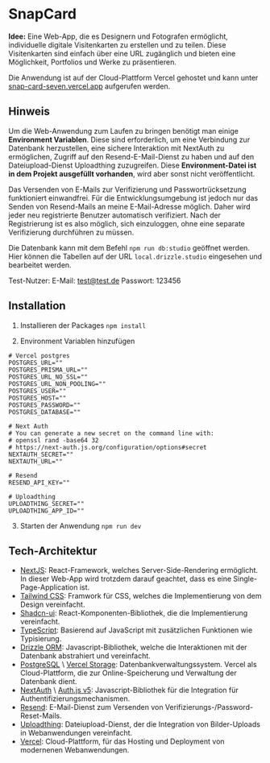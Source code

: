﻿# SnapCard

**Idee:** Eine Web-App, die es Designern und Fotografen ermöglicht, individuelle digitale Visitenkarten zu erstellen und zu teilen. Diese Visitenkarten sind einfach über eine URL zugänglich und bieten eine Möglichkeit, Portfolios und Werke zu präsentieren.

Die Anwendung ist auf der Cloud-Plattform Vercel gehostet und kann unter [snap-card-seven.vercel.app](https://snap-card-seven.vercel.app/) aufgerufen werden.

## Hinweis

Um die Web-Anwendung zum Laufen zu bringen benötigt man einige **Environment Variablen**. Diese sind erforderlich, um eine Verbindung zur Datenbank herzustellen, eine sichere Interaktion mit NextAuth zu ermöglichen, Zugriff auf den Resend-E-Mail-Dienst zu haben und auf den Dateiupload-Dienst Uploadthing zuzugreifen. Diese **Environment-Datei ist in dem Projekt ausgefüllt vorhanden**, wird aber sonst nicht veröffentlicht.

Das Versenden von E-Mails zur Verifizierung und Passwortrücksetzung funktioniert einwandfrei. Für die Entwicklungsumgebung ist jedoch nur das Senden von Resend-Mails an meine E-Mail-Adresse möglich. Daher wird jeder neu registrierte Benutzer automatisch verifiziert. Nach der Registrierung ist es also möglich, sich einzuloggen, ohne eine separate Verifizierung durchführen zu müssen.

Die Datenbank kann mit dem Befehl `npm run db:studio` geöffnet werden. Hier können die Tabellen auf der URL `local.drizzle.studio` eingesehen und bearbeitet werden.

Test-Nutzer:
E-Mail: <test@test.de>
Passwort: 123456

## Installation

1. Installieren der Packages
   `npm install`

2. Environment Variablen hinzufügen

```
# Vercel postgres
POSTGRES_URL=""
POSTGRES_PRISMA_URL=""
POSTGRES_URL_NO_SSL=""
POSTGRES_URL_NON_POOLING=""
POSTGRES_USER=""
POSTGRES_HOST=""
POSTGRES_PASSWORD=""
POSTGRES_DATABASE=""

# Next Auth
# You can generate a new secret on the command line with:
# openssl rand -base64 32
# https://next-auth.js.org/configuration/options#secret
NEXTAUTH_SECRET=""
NEXTAUTH_URL=""

# Resend
RESEND_API_KEY=""

# Uploadthing
UPLOADTHING_SECRET=""
UPLOADTHING_APP_ID=""
```

3. Starten der Anwendung
   `npm run dev`

## Tech-Architektur

- [NextJS](https://nextjs.org/):
  React-Framework, welches Server-Side-Rendering ermöglicht. In dieser Web-App wird trotzdem darauf geachtet, dass es eine Single-Page-Application ist.
- [Tailwind CSS](https://tailwindcss.com/):
  Framwork für CSS, welches die Implementierung von dem Design vereinfacht.
- [Shadcn-ui](https://ui.shadcn.com/):
  React-Komponenten-Bibliothek, die die Implementierung vereinfacht.
- [TypeScript](https://www.typescriptlang.org/):
  Basierend auf JavaScript mit zusätzlichen Funktionen wie Typisierung.
- [Drizzle ORM](https://orm.drizzle.team/):
  Javascript-Bibliothek, welche die Interaktionen mit der Datenbank abstrahiert und vereinfacht.
- [PostgreSQL](https://www.postgresql.org/) \ [Vercel Storage](https://vercel.com/):
  Datenbankverwaltungssystem. Vercel als Cloud-Plattform, die zur Online-Speicherung und Verwaltung der Datenbank dient.
- [NextAuth](https://next-auth.js.org/) \ [Auth.js v5](https://authjs.dev/):
  Javascript-Bibliothek für die Integration für Authentifizierungsmechanismen.
- [Resend](https://resend.com):
  E-Mail-Dienst zum Versenden von Verifizierungs-/Password-Reset-Mails.
- [Uploadthing](https://uploadthing.com/):
  Dateiupload-Dienst, der die Integration von Bilder-Uploads in Webanwendungen vereinfacht.
- [Vercel](https://vercel.com/):
  Cloud-Plattform, für das Hosting und Deployment von modernenen Webanwendungen.
